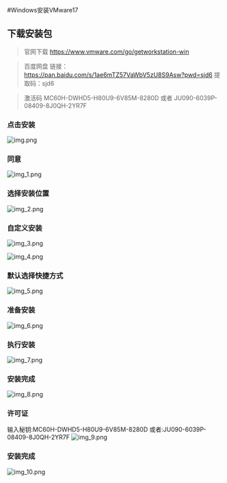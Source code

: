 #Windows安装VMware17

## 下载安装包
> 官网下载
https://www.vmware.com/go/getworkstation-win

> 百度网盘
链接：https://pan.baidu.com/s/1ae6mTZ57VaWbV5zU8S9Asw?pwd=sjd6
提取码：sjd6


> 激活码
> MC60H-DWHD5-H80U9-6V85M-8280D 或者 JU090-6039P-08409-8J0QH-2YR7F


### 点击安装
![img.png](images_vm/img.png)

### 同意
![img_1.png](images_vm/img_1.png)

### 选择安装位置
![img_2.png](images_vm/img_2.png)

### 自定义安装
![img_3.png](images_vm/img_3.png)

![img_4.png](images_vm/img_4.png)

### 默认选择快捷方式
![img_5.png](images_vm/img_5.png)

### 准备安装
![img_6.png](images_vm/img_6.png)

### 执行安装
![img_7.png](images_vm/img_7.png)

### 安装完成
![img_8.png](images_vm/img_8.png)

### 许可证
输入秘钥:MC60H-DWHD5-H80U9-6V85M-8280D
或者:JU090-6039P-08409-8J0QH-2YR7F
![img_9.png](images_vm/img_9.png)

### 安装完成
![img_10.png](images_vm/img_10.png)